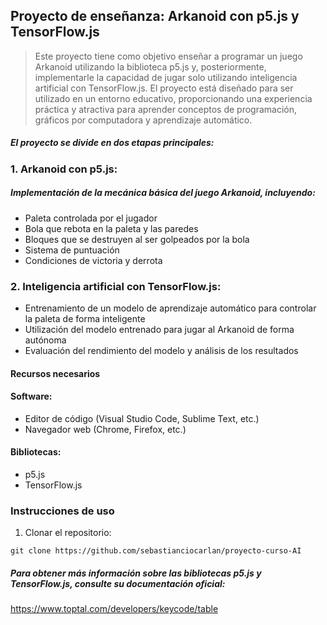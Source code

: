
## Proyecto de enseñanza: Arkanoid con p5.js y TensorFlow.js

> Este proyecto tiene como objetivo enseñar a programar un juego Arkanoid utilizando la biblioteca p5.js y, posteriormente, implementarle la capacidad de jugar solo utilizando inteligencia artificial con TensorFlow.js. El proyecto está diseñado para ser utilizado en un entorno educativo, proporcionando una experiencia práctica y atractiva para aprender conceptos de programación, gráficos por computadora y aprendizaje automático.

##### El proyecto se divide en dos etapas principales:

### 1. Arkanoid con p5.js:

 ##### Implementación de la mecánica básica del juego Arkanoid, incluyendo:
 - Paleta controlada por el jugador
 - Bola que rebota en la paleta y las paredes
 - Bloques que se destruyen al ser golpeados por la bola
 - Sistema de puntuación
 - Condiciones de victoria y derrota

### 2. Inteligencia artificial con TensorFlow.js:

- Entrenamiento de un modelo de aprendizaje automático para controlar la paleta de forma inteligente
- Utilización del modelo entrenado para jugar al Arkanoid de forma autónoma
- Evaluación del rendimiento del modelo y análisis de los resultados

#### Recursos necesarios

####  Software:
- Editor de código (Visual Studio Code, Sublime Text, etc.)
- Navegador web (Chrome, Firefox, etc.)

#### Bibliotecas:
- p5.js
- TensorFlow.js

### Instrucciones de uso

1. Clonar el repositorio:

`git clone https://github.com/sebastianciocarlan/proyecto-curso-AI`


##### Para obtener más información sobre las bibliotecas p5.js y TensorFlow.js, consulte su documentación oficial:



https://www.toptal.com/developers/keycode/table